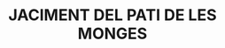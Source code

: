 ---
layout: test
title:  "JACIMENT DEL PATI DE LES MONGES"
coordinates:
  - group1:
        - [1.45947309660072, 42.358708240337229]
        - [1.459554554985225, 42.358666877734457]
        - [1.459799888876363, 42.358542432473975]
        - [1.459773107092877, 42.358528097686587]
        - [1.459781479323606, 42.358501263727504]
        - [1.459666777466557, 42.358452331958958]
        - [1.459648407187238, 42.358475966467779]
        - [1.459487923843467, 42.358409027921226]
        - [1.459489786346954, 42.35840676324483]
        - [1.459364079632729, 42.35835263395515]
        - [1.459375381497465, 42.358589405129663]
        - [1.459387282445139, 42.358615449927129]
        - [1.459473087361898, 42.358708233232264]
        - [1.45947309660072, 42.358708240337229]
---